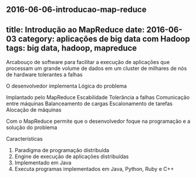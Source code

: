 2016-06-06-introducao-map-reduce
---
title: Introdução ao MapReduce
date: 2016-06-03
category: aplicações de big data com Hadoop 
tags: big data, hadoop, mapreduce 
---

Arcabouço de software para facilitar a execução de aplicações que processam um grande volume de dados em um cluster de milhares de nós de hardware tolerantes a falhas 

O desenvolvedor implementa
Lógica do problema 

Implantado pelo MapReduce 
Escabilidade 
Tolerância a falhas 
Comunicação entre máquinas 
Balanceamento de cargas
Escalonamento de tarefas 
Alocação de máquinas 

Com o MapReduce permite que o desenvolvedor foque na programação e a solução do problema

Características 
1. Paradigma de programação distribuída
2. Engine de execução de aplicações distribuídas 
3. Implementado em Java
4. Executa programas implementados em Java, Python, Ruby e C++

